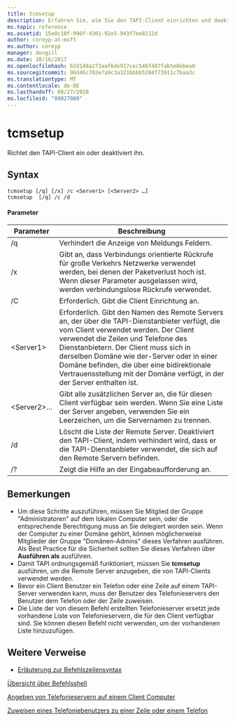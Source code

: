 ```yaml
---
title: tcmsetup
description: Erfahren Sie, wie Sie den TAPI-Client einrichten und deaktivieren.
ms.topic: reference
ms.assetid: 15e0c10f-996f-4301-92e5-943f7ee8212d
author: coreyp-at-msft
ms.author: coreyp
manager: dongill
ms.date: 10/16/2017
ms.openlocfilehash: b2d148a273aaf6de917cec546f487fab5e8ebea0
ms.sourcegitcommit: 96d46c702e7a9c3a321bbbb5284f73911c7baa3c
ms.translationtype: MT
ms.contentlocale: de-DE
ms.lasthandoff: 08/27/2020
ms.locfileid: "89027088"
---
```

# <a name="tcmsetup"></a>tcmsetup



Richtet den TAPI-Client ein oder deaktiviert ihn.

## <a name="syntax"></a>Syntax

```
tcmsetup [/q] [/x] /c <Server1> [<Server2> …]
tcmsetup  [/q] /c /d
```

#### <a name="parameters"></a>Parameter

|Parameter|Beschreibung|
|---------|-----------|
|/q|Verhindert die Anzeige von Meldungs Feldern.|
|/x|Gibt an, dass Verbindungs orientierte Rückrufe für große Verkehrs Netzwerke verwendet werden, bei denen der Paketverlust hoch ist. Wenn dieser Parameter ausgelassen wird, werden verbindungslose Rückrufe verwendet.|
|/C|Erforderlich. Gibt die Client Einrichtung an.|
|\<Server1>|Erforderlich. Gibt den Namen des Remote Servers an, der über die TAPI-Dienstanbieter verfügt, die vom Client verwendet werden. Der Client verwendet die Zeilen und Telefone des Dienstanbietern. Der Client muss sich in derselben Domäne wie der-Server oder in einer Domäne befinden, die über eine bidirektionale Vertrauensstellung mit der Domäne verfügt, in der der Server enthalten ist.|
|\<Server2>…|Gibt alle zusätzlichen Server an, die für diesen Client verfügbar sein werden. Wenn Sie eine Liste der Server angeben, verwenden Sie ein Leerzeichen, um die Servernamen zu trennen.|
|/d|Löscht die Liste der Remote Server. Deaktiviert den TAPI-Client, indem verhindert wird, dass er die TAPI-Dienstanbieter verwendet, die sich auf den Remote Servern befinden.|
|/?|Zeigt die Hilfe an der Eingabeaufforderung an.|

## <a name="remarks"></a>Bemerkungen

-   Um diese Schritte auszuführen, müssen Sie Mitglied der Gruppe "Administratoren" auf dem lokalen Computer sein, oder die entsprechende Berechtigung muss an Sie delegiert worden sein. Wenn der Computer zu einer Domäne gehört, können möglicherweise Mitglieder der Gruppe "Domänen-Admins" dieses Verfahren ausführen. Als Best Practice für die Sicherheit sollten Sie dieses Verfahren über **Ausführen als** ausführen.
-   Damit TAPI ordnungsgemäß funktioniert, müssen Sie **tcmsetup** ausführen, um die Remote Server anzugeben, die von TAPI-Clients verwendet werden.
-   Bevor ein Client Benutzer ein Telefon oder eine Zeile auf einem TAPI-Server verwenden kann, muss der Benutzer des Telefonieservers den Benutzer dem Telefon oder der Zeile zuweisen.
-   Die Liste der von diesem Befehl erstellten Telefonieserver ersetzt jede vorhandene Liste von Telefonieservern, die für den Client verfügbar sind. Sie können diesen Befehl nicht verwenden, um der vorhandenen Liste hinzuzufügen.

## <a name="additional-references"></a>Weitere Verweise

- [Erläuterung zur Befehlszeilensyntax](command-line-syntax-key.md)

[Übersicht über Befehlsshell](/previous-versions/windows/it-pro/windows-server-2003/cc737438(v=ws.10))

[Angeben von Telefonieservern auf einem Client Computer](/previous-versions/windows/it-pro/windows-server-2003/cc759226(v=ws.10))

[Zuweisen eines Telefoniebenutzers zu einer Zeile oder einem Telefon](/previous-versions/windows/it-pro/windows-server-2003/cc736875(v=ws.10))
